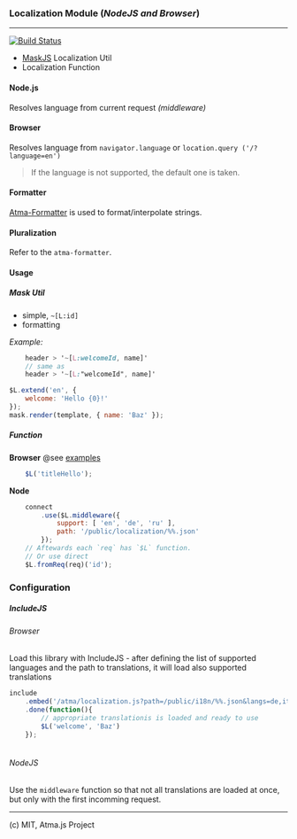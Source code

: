 ### Localization Module (_NodeJS and Browser_)
----
[![Build Status](https://travis-ci.org/atmajs/i18n.svg?branch=master)](https://travis-ci.org/atmajs/i18n)


- [MaskJS](https://github.com/atmajs/MaskJS) Localization Util
- Localization Function

#### Node.js
Resolves language from current request _(middleware)_

#### Browser
Resolves language from ```navigator.language``` or ```location.query ('/?language=en') ```

>  If the language is not supported, the default one is taken.

#### Formatter
[Atma-Formatter](https://github.com/atmajs/util-format) is used to format/interpolate strings.

#### Pluralization
Refer to the `atma-formatter`.

#### Usage

##### Mask Util

- simple,  ```~[L:id]```
- formatting

_Example:_
```scss
	header > '~[L:welcomeId, name]'
	// same as
	header > '~[L:"welcomeId", name]'
```
```javascript
$L.extend('en', {
	welcome: 'Hello {0}!'
});
mask.render(template, { name: 'Baz' });
```

##### Function

**Browser** @see [examples](examples)
```javascript
	$L('titleHello');
```

**Node**
```javascript
	connect
		.use($L.middleware({
			support: [ 'en', 'de', 'ru' ],
			path: '/public/localization/%%.json'
		});
	// Aftewards each `req` has `$L` function.
	// Or use direct
	$L.fromReq(req)('id');
```

### Configuration

##### IncludeJS

###### Browser
Load this library with IncludeJS - after defining the list of supported languages and the path to translations,
it will load also supported translations

```javascript
include
	.embed('/atma/localization.js?path=/public/i18n/%%.json&langs=de,it,fr')
	.done(function(){
		// appropriate translationis is loaded and ready to use
		$L('welcome', 'Baz')
	});
	
```

###### NodeJS
Use the `middleware` function so that not all translations are loaded at once, but only with the first incomming request.


----
(c) MIT, Atma.js Project